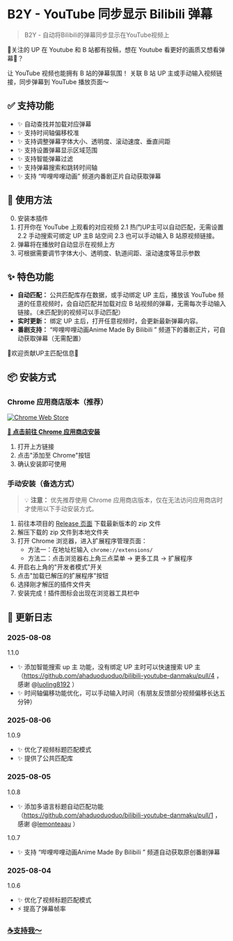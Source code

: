 # B2Y - YouTube 同步显示 Bilibili 弹幕

> B2Y - 自动将Bilibili的弹幕同步显示在YouTube视频上

🍻关注的 UP 在 Youtube 和 B 站都有投稿，想在 Youtube 看更好的画质又想看弹幕🤔？

让 YouTube 视频也能拥有 B 站的弹幕氛围！
关联 B 站 UP 主或手动输入视频链接，同步弹幕到 YouTube 播放页面～

## ✅ 支持功能

- ✨ 自动查找并加载对应弹幕
- ✨ 支持时间轴偏移校准
- ✨ 支持调整弹幕字体大小、透明度、滚动速度、垂直间距
- ✨ 支持设置弹幕显示区域范围
- ✨ 支持智能弹幕过滤
- ✨ 支持弹幕搜索和跳转时间轴
- ✨ 支持 “哔哩哔哩动画” 频道内番剧正片自动获取弹幕

## 🧩 使用方法

0. 安装本插件
1. 打开你在 YouTube 上观看的对应视频
2.1 热门UP主可以自动匹配，无需设置
   2.2 手动搜索可绑定 UP 主B 站空间
      2.3 也可以手动输入 B 站原视频链接。
3. 弹幕将在播放时自动显示在视频上方
4. 可根据需要调节字体大小、透明度、轨道间距、滚动速度等显示参数

## ✨ 特色功能

- **自动匹配：** 公共匹配库存在数据，或手动绑定 UP 主后，播放该 YouTube 频道的任意视频时，会自动匹配并加载对应 B 站视频的弹幕，无需每次手动输入链接。（未匹配到的视频可以手动匹配）
- **实时更新：** 绑定 UP 主后，打开任意视频时，会更新最新弹幕内容。
- **番剧支持：** “哔哩哔哩动画Anime Made By Bilibili ” 频道下的番剧正片，可自动获取弹幕（无需配置）

🎉欢迎贡献UP主匹配信息🎉

## 📦 安装方式

### Chrome 应用商店版本（推荐）

[![Chrome Web Store](https://img.shields.io/chrome-web-store/v/dmkbhbnbpfijhgpnfahfioedledohfja.svg)](https://chromewebstore.google.com/detail/b2y-youtube-%E5%90%8C%E6%AD%A5%E6%98%BE%E7%A4%BA-bilibili/dmkbhbnbpfijhgpnfahfioedledohfja)

**[🚀 点击前往 Chrome 应用商店安装](https://chromewebstore.google.com/detail/b2y-youtube-%E5%90%8C%E6%AD%A5%E6%98%BE%E7%A4%BA-bilibili/dmkbhbnbpfijhgpnfahfioedledohfja)**

1. 打开上方链接
2. 点击"添加至 Chrome"按钮
3. 确认安装即可使用

### 手动安装（备选方式）

> 💡 **注意：** 优先推荐使用 Chrome 应用商店版本，仅在无法访问应用商店时才使用以下手动安装方式。
1. 前往本项目的 [Release 页面](https://github.com/ahaduoduoduo/bilibili-youtube-danmaku/releases) 下载最新版本的 zip 文件
2. 解压下载的 zip 文件到本地文件夹
3. 打开 Chrome 浏览器，进入扩展程序管理页面：
   - 方法一：在地址栏输入 `chrome://extensions/`
   - 方法二：点击浏览器右上角三点菜单 → 更多工具 → 扩展程序
4. 开启右上角的"开发者模式"开关
5. 点击"加载已解压的扩展程序"按钮
6. 选择刚才解压的插件文件夹
7. 安装完成！插件图标会出现在浏览器工具栏中

## 📝 更新日志
### 2025-08-08
1.1.0
- ✨ 添加智能搜索 up 主 功能，没有绑定 UP 主时可以快速搜索 UP 主（https://github.com/ahaduoduoduo/bilibili-youtube-danmaku/pull/4 ，感谢 @[luoling8192](https://github.com/luoling8192) ）
- ✨ 时间轴偏移功能优化，可以手动输入时间（有朋友反馈部分视频偏移长达五分钟）

### 2025-08-06
1.0.9
- ✨ 优化了视频标题匹配模式
- ✨ 提供了公共匹配库

### 2025-08-05
1.0.8
- ✨ 添加多语言标题自动匹配功能（https://github.com/ahaduoduoduo/bilibili-youtube-danmaku/pull/1 ，感谢 @[lemonteaau](https://github.com/lemonteaau) ）

1.0.7
- ✨ 支持 “哔哩哔哩动画Anime Made By Bilibili ” 频道自动获取原创番剧弹幕

### 2025-08-04
1.0.6
- ✨ 优化了视频标题匹配模式
- ⚡ 提高了弹幕帧率

### [☕️支持我～](https://github.com/ahaduoduoduo/bilibili-youtube-danmaku/blob/main/DONATE.md)

